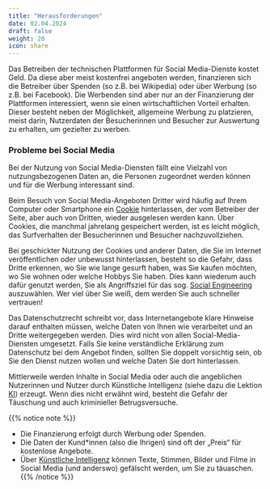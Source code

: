 ```yaml
---
title: "Herausforderungen"
date: 02.04.2024
draft: false
weight: 20
icon: share
---
```

Das Betreiben der technischen Plattformen für Social Media-Dienste kostet Geld. Da diese aber meist kostenfrei angeboten werden, finanzieren sich die Betreiber über Spenden (so z.B. bei Wikipedia) oder über Werbung (so z.B. bei Facebook). Die Werbenden sind aber nur an der Finanzierung der Plattformen interessiert, wenn sie einen wirtschaftlichen Vorteil erhalten. Dieser besteht neben der Möglichkeit, allgemeine Werbung zu platzieren, meist darin, Nutzerdaten der Besucherinnen und Besucher zur Auswertung zu erhalten, um gezielter zu werben.

### Probleme bei Social Media

Bei der Nutzung von Social Media-Diensten fällt eine Vielzahl von nutzungsbezogenen Daten an, die Personen zugeordnet werden können und für die Werbung interessant sind.

Beim Besuch von Social Media-Angeboten Dritter wird häufig auf Ihrem Computer oder Smartphone ein [Cookie](/04-lektion-internet/04-Technische-Webinhalte) hinterlassen, der vom Betreiber der Seite, aber auch von Dritten, wieder ausgelesen werden kann. Über Cookies, die manchmal jahrelang gespeichert werden, ist es leicht möglich, das Surfverhalten der Besucherinnen und Besucher nachzuvollziehen.

Bei geschickter Nutzung der Cookies und anderer Daten, die Sie im Internet veröffentlichen oder unbewusst hinterlassen, besteht so die Gefahr, dass Dritte erkennen, wo Sie wie lange gesurft haben, was Sie kaufen möchten, wo Sie wohnen oder welche Hobbys Sie haben. Dies kann wiederum auch dafür genutzt werden, Sie als Angriffsziel für das sog. [Social Engineering](/03-lektion-passwoerter/02-Gefahren#social-engineering) auszuwählen. Wer viel über Sie weiß, dem werden Sie auch schneller vertrauen!

Das Datenschutzrecht schreibt vor, dass Internetangebote klare Hinweise darauf enthalten müssen, welche Daten von Ihnen wie verarbeitet und an Dritte weitergegeben werden. Dies wird nicht von allen Social-Media-Diensten umgesetzt. Falls Sie keine verständliche Erklärung zum Datenschutz bei dem Angebot finden, sollten Sie doppelt vorsichtig sein, ob Sie den Dienst nutzen wollen und welche Daten Sie dort hinterlassen.

Mittlerweile werden Inhalte in Social Media oder auch die angeblichen Nutzerinnen und Nutzer durch Künstliche Intelligenz (siehe dazu die Lektion [KI](/10-lektion-kuenstliche-intelligenz)) erzeugt. Wenn dies nicht erwähnt wird, besteht die Gefahr der Täuschung und auch kriminieller Betrugsversuche.

{{% notice note %}}
- Die Finanzierung erfolgt durch Werbung oder Spenden.
- Die Daten der Kund*innen (also die Ihrigen) sind oft der „Preis“ für kostenlose Angebote.
- Über [Künstliche Intelligenz](10-lektion-kuenstliche-intelligenz) können Texte, Stimmen, Bilder und Filme in Social Media (und anderswo) gefälscht werden, um Sie zu täuaschen.
{{% /notice %}}